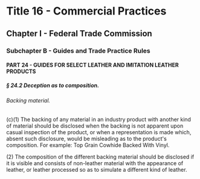 
# Title 16 - Commercial Practices
## Chapter I - Federal Trade Commission
### Subchapter B - Guides and Trade Practice Rules
#### PART 24 - GUIDES FOR SELECT LEATHER AND IMITATION LEATHER PRODUCTS
##### § 24.2 Deception as to composition.
###### Backing material.

(c)(1) The backing of any material in an industry product with another kind of material should be disclosed when the backing is not apparent upon casual inspection of the product, or when a representation is made which, absent such disclosure, would be misleading as to the product's composition. For example: Top Grain Cowhide Backed With Vinyl.

(2) The composition of the different backing material should be disclosed if it is visible and consists of non-leather material with the appearance of leather, or leather processed so as to simulate a different kind of leather.
